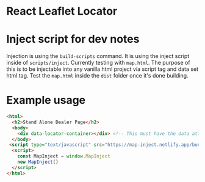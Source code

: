 # React Leaflet Locator

# Inject script for dev notes

Injection is using the `build-scripts` command. It is using the inject script inside of `scripts/inject`. Currently testing with `map.html`. The purpose of this is to be injectable into any vanilla html project via script tag and data set html tag. Test the `map.html` inside the `dist` folder once it's done building.

# Example usage

```html
<html>
  <h2>Stand Alone Dealer Page</h2>
  <body>
    <div data-locator-container></div> <!-- This must have the data attribute 'data-locator-container'. This is where the map will be injected. -->
  </body>
 <script type="text/javascript" src="https://map-inject.netlify.app/bundle.js"></script>
  <script>
    const MapInject = window.MapInject
    new MapInject()
  </script>
</html>
```
